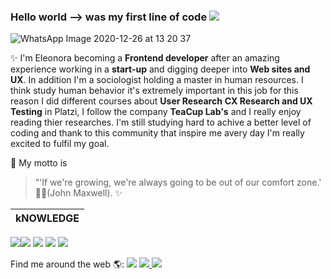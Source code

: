 ### Hello world --> was my first line of code <img src="https://img.icons8.com/color/48/000000/pixar-lamp.png"/>
![WhatsApp Image 2020-12-26 at 13 20 37](https://user-images.githubusercontent.com/70522059/103151338-8e5ee580-477d-11eb-8e11-19e9bfd31885.jpeg)

✨ I'm Eleonora becoming a **Frontend developer** after an amazing experience working in a **start-up** and digging deeper into **Web sites and UX**. 
In addition I'm a sociologist  holding a master in human resources. I think study human behavior it's extremely important in this job for this reason I did different courses about **User Research** **CX Research and UX Testing** in Platzi, I follow the company **TeaCup Lab's** and I really enjoy reading thier researches. I'm still studying hard to achive a better level of coding and thank to this community that inspire me avery day I'm really excited to fulfil my goal.

📑 My motto is 
> “'If we're growing, we're always going to be out of our comfort zone.'
> 🧗‍♀️(John Maxwell). ✨
 
kNOWLEDGE | 
------------ |
<img src="https://img.icons8.com/color/48/000000/html-5.png"/><img src="https://img.icons8.com/fluent-systems-filled/48/ffffff/css-filetype.png"/> <img src="https://img.icons8.com/color/48/000000/sass.png"/> <img src="https://img.icons8.com/color/48/000000/javascript.png"/> <img src="https://img.icons8.com/color/48/ffffff/react-native.png"/>

Find me around the web 🌎: 
<a href="https://www.linkedin.com/in/eleonora-dell-amico/"><img src="https://img.icons8.com/fluent/48/ffffff/linkedin.png"/></a> 
<a href="https://mail.google.com/mail/u/0/#inbox"><img src="https://img.icons8.com/fluent/48/ffffff/email-open.png"/> </a> 
<a href="https://twitter.com/eli_ucora"><img src="https://img.icons8.com/fluent/48/ffffff/twitter.png"/> </a> 


   
   
